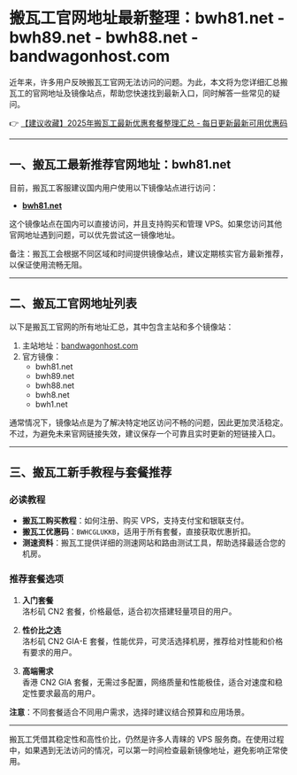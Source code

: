 # 搬瓦工官网地址最新整理：bwh81.net - bwh89.net - bwh88.net - bandwagonhost.com

近年来，许多用户反映搬瓦工官网无法访问的问题。为此，本文将为您详细汇总搬瓦工的官网地址及镜像站点，帮助您快速找到最新入口，同时解答一些常见的疑问。

👉 [【建议收藏】2025年搬瓦工最新优惠套餐整理汇总 - 每日更新最新可用优惠码](https://bit.ly/banwagon)

---

## 一、搬瓦工最新推荐官网地址：bwh81.net

目前，搬瓦工客服建议国内用户使用以下镜像站点进行访问：

- **[bwh81.net](https://bit.ly/banwagon)**

这个镜像站点在国内可以直接访问，并且支持购买和管理 VPS。如果您访问其他官网地址遇到问题，可以优先尝试这一镜像地址。

备注：搬瓦工会根据不同区域和时间提供镜像站点，建议定期核实官方最新推荐，以保证使用流畅无阻。

---

## 二、搬瓦工官网地址列表

以下是搬瓦工官网的所有地址汇总，其中包含主站和多个镜像站：

1. 主站地址：[bandwagonhost.com](https://bit.ly/banwagon)
2. 官方镜像：
   - bwh81.net
   - bwh89.net
   - bwh88.net
   - bwh8.net
   - bwh1.net

通常情况下，镜像站点是为了解决特定地区访问不畅的问题，因此更加灵活稳定。不过，为避免未来官网链接失效，建议保存一个可靠且实时更新的短链接入口。

---

## 三、搬瓦工新手教程与套餐推荐

### **必读教程**
- **搬瓦工购买教程**：如何注册、购买 VPS，支持支付宝和银联支付。
- **搬瓦工优惠码**：`BWHCGLUKKB`，适用于所有套餐，直接获取优惠折扣。
- **测速资料**：搬瓦工提供详细的测速网站和路由测试工具，帮助选择最适合您的机房。

### **推荐套餐选项**
1. **入门套餐**  
   洛杉矶 CN2 套餐，价格最低，适合初次搭建轻量项目的用户。

2. **性价比之选**  
   洛杉矶 CN2 GIA-E 套餐，性能优异，可灵活选择机房，推荐给对性能和价格有要求的用户。

3. **高端需求**  
   香港 CN2 GIA 套餐，无需过多配置，网络质量和性能极佳，适合对速度和稳定性要求最高的用户。

**注意**：不同套餐适合不同用户需求，选择时建议结合预算和应用场景。

---

搬瓦工凭借其稳定性和高性价比，仍然是许多人青睐的 VPS 服务商。在使用过程中，如果遇到无法访问的情况，可以第一时间检查最新镜像地址，避免影响正常使用。